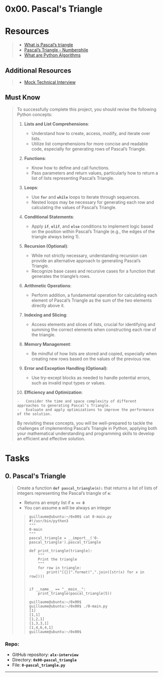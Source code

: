 # 0x00. Pascal's Triangle

# Resources
> -   [What is Pascal’s triangle](https://www.cuemath.com/algebra/pascals-triangle/ "What is Pascal's triangle")
> -   [Pascal’s Triangle - Numberphile](https://www.youtube.com/watch?feature=shared&v=0iMtlus-afo "Pascal's Triangle - Numberphile")
> -   [What are Python Algorithms](https://builtin.com/data-science/python-algorithms "What are Python Algorithms")

## Additional Resources
> -   [Mock Technical Interview](https://www.youtube.com/watch?feature=shared&v=1qw5ITr3k9E "Mock Technical Interview")

## Must Know
> To successfully complete this project, you should revise the following Python concepts:
> 
> 1.  **Lists and List Comprehensions**:
>     
>     -   Understand how to create, access, modify, and iterate over lists.
>     -   Utilize list comprehensions for more concise and readable code, especially for generating rows of Pascal’s Triangle.
> 2.  **Functions**:
>     
>     -   Know how to define and call functions.
>     -   Pass parameters and return values, particularly how to return a list of lists representing Pascal’s Triangle.
> 3.  **Loops**:
>     
>     -   Use **`for`** and **`while`** loops to iterate through sequences.
>     -   Nested loops may be necessary for generating each row and calculating the values of Pascal’s Triangle.
> 4.  **Conditional Statements**:
>     
>     -   Apply **`if`**, **`elif`**, and **`else`** conditions to implement logic based on the position within Pascal’s Triangle (e.g., the edges of the triangle always being 1).
> 5.  **Recursion (Optional)**:
>     
>     -   While not strictly necessary, understanding recursion can provide an alternative approach to generating Pascal’s Triangle.
>     -   Recognize base cases and recursive cases for a function that generates the triangle’s rows.
> 6.  **Arithmetic Operations**:
>     
>     -   Perform addition, a fundamental operation for calculating each element of Pascal’s Triangle as the sum of the two elements directly above it.
> 7.  **Indexing and Slicing**:
>     
>     -   Access elements and slices of lists, crucial for identifying and summing the correct elements when constructing each row of the triangle.
> 8.  **Memory Management**:
>     
>     -   Be mindful of how lists are stored and copied, especially when creating new rows based on the values of the previous row.
> 9.  **Error and Exception Handling (Optional)**:
>     
>     -   Use try-except blocks as needed to handle potential errors, such as invalid input types or values.
> 10.  **Efficiency and Optimization**:
>     
>     -   Consider the time and space complexity of different approaches to generating Pascal’s Triangle.
>     -   Evaluate and apply optimizations to improve the performance of the solution.
> 
> By revisiting these concepts, you will be well-prepared to tackle the challenges of implementing Pascal’s Triangle in Python, applying both your mathematical understanding and programming skills to develop an efficient and effective solution.

# Tasks

## 0\. Pascal's Triangle
> Create a function **`def pascal_triangle(n):`** that returns a list of lists of integers representing the Pascal’s triangle of **`n`**:
> 
> -   Returns an empty list if **`n <= 0`**
> -   You can assume **`n`** will be always an integer
> 
>> ```
>> guillaume@ubuntu:~/0x00$ cat 0-main.py
>> #!/usr/bin/python3
>> """
>> 0-main
>> """
>> pascal_triangle = __import__('0-pascal_triangle').pascal_triangle
>> 
>> def print_triangle(triangle):
>>     """
>>     Print the triangle
>>     """
>>     for row in triangle:
>>         print("[{}]".format(",".join([str(x) for x in row])))
>> 
>> 
>> if __name__ == "__main__":
>>     print_triangle(pascal_triangle(5))
>> 
>> guillaume@ubuntu:~/0x00$ 
>> guillaume@ubuntu:~/0x00$ ./0-main.py
>> [1]
>> [1,1]
>> [1,2,1]
>> [1,3,3,1]
>> [1,4,6,4,1]
>> guillaume@ubuntu:~/0x00$ 
>> ```

### **Repo:**

-   GitHub repository: **`alx-interview`**
-   Directory: **`0x00-pascal_triangle`**
-   File: **`0-pascal_triangle.py`**

---
